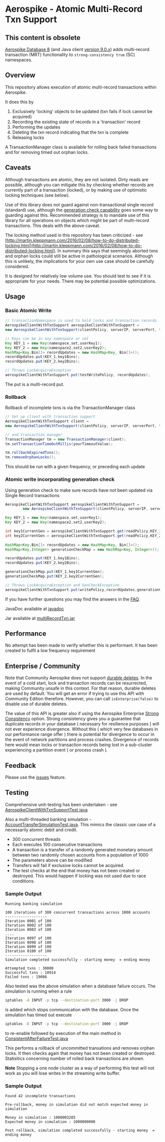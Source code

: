 # Aerospike - Atomic Multi-Record Txn Support

## This content is obsolete
[Aerospike Database 8](https://download.aerospike.com/artifacts/aerospike-server-enterprise/latest/) (and Java client [version 9.0.x](https://download.aerospike.com/download/client/java/notes.html)) adds multi-record transaction (MRT) functionality to `strong-consistency true` (SC) namespaces.

## Overview
This repository allows execution of atomic multi-record transactions within Aerospike.

It does this by

1.	Exclusively 'locking' objects to be updated (txn fails if lock cannot be acquired)
2.	Recording the existing state of records in a 'transaction' record
3.	Performing the updates
4.	Deleting the txn record indicating that the txn is complete
5.	Releasing locks

A TransactionManager class is available for rolling back failed transactions and for removing timed out orphan locks.

## Caveats

Although transactions are atomic, they are not isolated. Dirty reads are possible, although you can mitigate this by checking whether records are currently part of a transaction (locked), or by making use of optimistic locking techniques (see below).

Use of this library does not guard against non-transactional single record (standard) use, although the [generation check capability](#genCheck) goes some way to guarding against this. Recommended strategy is to mandate use of this library for all operations on objects which might be part of multi-record transactions. This deals with the above caveat.

The locking method used in this repository has been criticized - see [http://martin.kleppmann.com/2016/02/08/how-to-do-distributed-locking.html](http://martin.kleppmann.com/2016/02/08/how-to-do-distributed-locking.html). In summary this says that seemingly aborted txns and orphan locks could still be active in pathological scenarios. Although this is unlikely, the implications for your own use case should be carefully considered.

It is designed for relatively low volume use. You should test to see if it is appropriate for your needs. There may be potential possible optimizations.

## Usage

### Basic Atomic Write

```java
// transactionNamespace is used to hold locks and transaction records
AerospikeClientWithTxnSupport aerospikeClientWithTxnSupport =
new AerospikeClientWithTxnSupport(clientPolicy, serverIP, serverPort, transactionNamespace);

// Keys can be in any namespace or set
Key KEY_1 = new Key(namespace,set,userKey1);
Key KEY_2 = new Key(namespace2,set2,userKey2);
HashMap<Key,Bin[]> recordUpdates = new HashMap<Key, Bin[]>();
recordUpdates.put(KEY_1,key1Bins);
recordUpdates.put(KEY_2,key2Bins);

// Throws LockAcquireException
aerospikeClientWithTxnSupport.put(testWritePolicy, recordUpdates);
```

The put is a multi-record put.

### Rollback

Rollback of incomplete txns is via the TransactionManager class

```java
// Set up client with transaction support
AerospikeClientWithTxnSupport client = 
new AerospikeClientWithTxnSupport(clientPolicy, serverIP, serverPort, transactionNamespace);

// and transaction manager
TransactionManager tm = new TransactionManager(client);
tm.setTransactionTimeOutMillis(yourTimeoutValue);

tm.rollbackExpiredTxns();
tm.removeOrphanLocks();
```

This should be run with a given frequency, or preceding each update

### <a name="genCheck"></a>Atomic write incorporating generation check

Using generation check to make sure records have not been updated via Single Record transactions

```java
AerospikeClientWithTxnSupport aerospikeClientWithTxnSupport =
        new AerospikeClientWithTxnSupport(clientPolicy, serverIP, serverPort, transactionNamespace);

Key KEY_1 = new Key(namespace,set,userKey1);
Key KEY_2 = new Key(namespace2,set2,userKey2);

int key1CurrentGen = aerospikeClientWithTxnSupport.get(readPolicy,KEY_1).generation;
int key2CurrentGen = aerospikeClientWithTxnSupport.get(readPolicy,KEY_2).generation;
        
HashMap<Key,Bin[]> recordUpdates = new HashMap<Key, Bin[]>();
HashMap<Key,Integer> generationCheckMap = new HashMap<Key, Integer>();

recordUpdates.put(KEY_1,key1Bins);
recordUpdates.put(KEY_2,key2Bins);

generationCheckMap.put(KEY_1,key1CurrentGen);
generationCheckMap.put(KEY_2,key2CurrentGen);

// Throws LockAcquireException and GenCheckException
aerospikeClientWithTxnSupport.put(writePolicy,recordUpdates,generationCheckMap);
```

If you have further questions you may find the answers in the [FAQ](FAQ.md). 

JavaDoc available at [javadoc](javadoc/index.html)

Jar available at [multiRecordTxn.jar](artifacts/multi-record-txn.jar)

## Performance

No attempt has been made to verify whether this is performant. It has been created to fulfil a low frequency requirement

## Enterprise / Community

Note that Community Aerospike does not support [durable deletes](https://aerospike.com/docs/guide/durable_deletes.html). In the event of a cold start, lock and transaction records can be resurrected, making Community unsafe in this context. For that reason, durable deletes are used by default. You will get an error if trying to use this API with Community Edition therefore. However, you can call ```isEnterprise(false)``` to disable use of durable deletes.

The value of this API is greater also if using the Aerospike Enterprise [Strong Consistency](https://www.aerospike.com/docs/architecture/consistency.html) option. Strong consistency gives you a guarantee that duplicate records in your database ( necessary for resilience purposes ) will not ever experience divergence. Without this ( which very few databases in our performance range offer ) there is potential for divergence to occur in the event of network partitions and process crashes. Divergence of records here would mean locks or transaction records being lost in a sub-cluster experiencing a partition event ( or process crash ). 

## Feedback

Please use the [issues](../../issues) feature.

## Testing

Comprehensive unit-testing has been undertaken - see [AerospikeClientWithTxnSupportTest.java](src/test/java/com/aerospike/txnSupport/AerospikeClientWithTxnSupportTest.java)

Also a multi-threaded banking simulation - [AccountTransferSimulationTest.java](src/test/java/com/aerospike/txnSupport/AccountTransferSimulationTest.java). This mimics the classic use case of a necessarily atomic debit and credit.

* 300 concurrent threads 
* Each executes 100 consecutive transactions
* A transaction is a transfer of a randomly generated monetary amount between two randomly chosen accounts from a population of 1000
* The parameters above can be modified
* Transfers will fail if exclusive locks cannot be acquired.
* The test checks at the end that money has not been created or destroyed. This would happen if locking was not used due to race conditions.

### Sample Output

```
Running banking simulation

100 iterations of 300 concurrent transactions across 1000 accounts
-------------------
Iteration 0001 of 100
Iteration 0002 of 100
Iteration 0003 of 100
....
Iteration 0097 of 100
Iteration 0098 of 100
Iteration 0099 of 100
Iteration 0100 of 100
-------------------
Simulation completed successfully - starting money  = ending money

Attempted txns : 30000
Successful txns : 10914
Failed txns : 19086

```

Also tested was the above simulation when a database failure occurs. The simulation is running when a rule

```bash
iptables -A INPUT -p tcp --destination-port 3000 -j DROP
```

is added which stops communication with the database. Once the simulation has timed out execute 

```bash
iptables -D INPUT -p tcp --destination-port 3000 -j DROP
```

to re-enable followed by execution of the main method in [ConsistentAfterFailureTest.java](src/test/java/com/aerospike/txnSupport/ConsistentAfterFailureTest.java)

This performs a rollback of uncommitted transations and removes orphan locks. It then checks again that money has not been created or destroyed. Statisitics concerning number of rolled back transactions are shown.

**Note** Stopping a one node cluster as a way of performing this test will not work as you will lose writes in the streaming write buffer.

### Sample Output

```
Found 42 incomplete transactions

Pre-rollback, money in simulation did not match expected money in simulation

Money in simulation : 1000003205
Expected money in simulation : 1000000000

Post rollback, simulation completed successfully - starting money  = ending money
```
